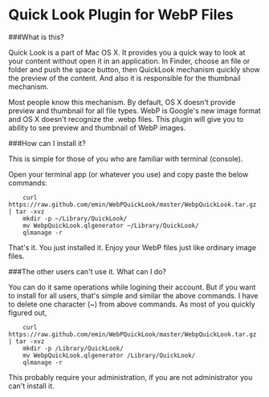 Quick Look Plugin for WebP Files
================================

###What is this?
  
  Quick Look is a part of Mac OS X. It provides you a quick way
  to look at your content without open it in an application.
  In Finder, choose an file or folder and push the space button, then QuickLook
  mechanism quickly show the preview of the content. And also it is responsible
  for the thumbnail mechanism.

  Most people know this mechanism. By default, OS X doesn't provide preview and
  thumbnail for all file types. WebP is Google's new image format and OS X
  doesn't recognize the .webp files. This plugin will give you to ability to
  see preview and thumbnail of WebP images.


###How can I install it?
  
  This is simple for those of you who are familiar with terminal
  (console).

  Open your terminal app (or whatever you use) and copy paste the below
  commands:

  		curl  https://raw.github.com/emin/WebPQuickLook/master/WebpQuickLook.tar.gz | tar -xvz
		mkdir -p ~/Library/QuickLook/
		mv WebpQuickLook.qlgenerator ~/Library/QuickLook/
		qlmanage -r
  
  That's it. You just installed it. Enjoy your WebP files just like ordinary
  image files.

###The other users can't use it. What can I do?

  You can do it same operations while logining their account. But if you want
  to install for all users, that's simple and similar the above commands. I
  have to delete one character (~) from above commands. As most of you quickly
  figured out, 

  		curl  https://raw.github.com/emin/WebPQuickLook/master/WebpQuickLook.tar.gz | tar -xvz
		mkdir -p /Library/QuickLook/
		mv WebpQuickLook.qlgenerator /Library/QuickLook/
		qlmanage -r

  This probably require your administration, if you are not administrator you
  can't install it. 


